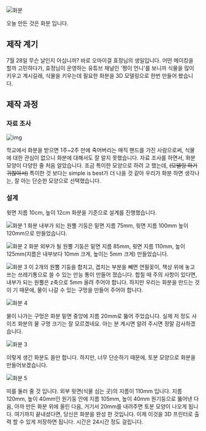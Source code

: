 

![화분](https://user-images.githubusercontent.com/110115145/181502242-8cb162c5-f08b-411c-9bfd-7e1b5ee93d71.png)


오늘 만든 것은 화분 입니다.

## **제작 계기**

7월 28일 무슨 날인지 아십니까? 바로 오마이걸 효정님의 생일입니다. 어떤 메이킹을 할까 고민하다가, 효정님이 운영하는 유튜브 채널인 '쩡이 언니'를 보니까 식물을 많이 키우고 계시길래, 식물을 키우는데 필요한 화분을 3D 모델링으로 한번 만들어 봤습니다.

## **제작 과정**

### **자료 조사**

![img](https://verandarecipe.com/web/product/big/201807/1765_shop1_15312864619733.jpg)

학교에서 화분을 받으면 1주~2주 만에  죽어버리는 매직 핸드를 가진 사람으로써, 식물에 대한 관심이 없으니 화분에 대해서도 잘 알지 못했습니다. 자료 조사를 하면서, 화분 모양이 다양한 줄 처음 알았습니다. 조금 특이한 모양으로 하려 고 했는데, ~~(모델링 하기 귀찮아서)~~ 특이한 것 보다는 simple is best가 더 나을 것 같아 우리가 화분 하면 생각나는, 잘 아는 단순한 모양으로 선택했습니다.

### **설계**

윗면 지름 10cm, 높이 12cm 화분을 기준으로 설계를 진행했습니다.

![화분 1](https://user-images.githubusercontent.com/110115145/181502283-93b1bb1a-27b8-466e-8179-c8b98247128c.png)
화분 내부가 되는 원뿔 기둥은 밑면 지름 75mm, 윗면 지름 100mm 높이 120mm으로 만들었습니다. 

![화분 2](https://user-images.githubusercontent.com/110115145/181502303-f1784926-5a48-40d5-8ea0-a74d3b85d3e0.png)
화분 외부가 될 원뿔 기둥은  밑면 지름 85mm,  윗면 지름 110mm, 높이 125mm(지름은 내부보다 10mm 크게, 높이는 5mm 크게) 만들었습니다.

![화분 3](https://user-images.githubusercontent.com/110115145/181502328-56e065cd-3953-4adc-b839-f2affbd2f3eb.png)
이 2개의 원뿔 기둥을 합치고, 겹치는 부분을 빼면 연필꽂이, 책상 위에 놓고 쓰는 쓰레기통으로 쓸 수 있는 만능 통이 만들어 졌습니다. 합칠 때 주의 사항이 있다면, 내부가 되는 원뿔은 z축으로 5mm 올려 주어야 합니다. 하지만 우리는 화분을 만드는 것이 기 때문에, 물이 나갈 수 있는 구멍을 만들어 주어야 합니다.

![화분 4](https://user-images.githubusercontent.com/110115145/181502342-287396d0-9675-48dc-98fb-bafe2c023708.png)

물이 나가는 구멍은 화분 밑면 중앙에 지름 20mm로 뚫어 주었습니다. 실제 저 정도 사이즈 화분의 물 구멍 크기는 잘 모르겠네요. 아는 분 계시면 알려 주시면 정말 감사하겠습니다.

![화분 3](https://user-images.githubusercontent.com/110115145/181502328-56e065cd-3953-4adc-b839-f2affbd2f3eb.png)

이렇게 생긴 화분도 쓸만 합니다. 하지만, 너무 단순하기 때문에, 토분 모양으로 화분을 만들어보겠습니다.

![화분 5](https://user-images.githubusercontent.com/110115145/181502393-e6ceb414-795d-43ec-88e6-33831b89be75.png)

띠를 둘러 줄 것 입니다. 외부 윗면(식물 심는 곳)의 지름이 110mm 입니다.  지름 120mm, 높이 40mm인 원기둥 안에 지름 105mm, 높이 40mm 원기둥으로 뚫어낸 다음, 아까 만든 화분 위에 올린 다음, 거기서 20mm를 내려주면 토분 모양이 나오게 됩니다. 여기까지 끝내셨다면, 당신은 화분을 완성 한 것입니다. 이제 이것을 3D 프린터로 출력 할 수 있게 저장하면 됩니다. 시간은 24시간 정도 걸립니다. 
